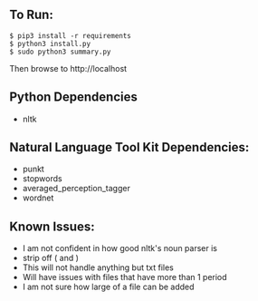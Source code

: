 ## To Run:
```
$ pip3 install -r requirements
$ python3 install.py
$ sudo python3 summary.py
```
Then browse to http://localhost

## Python Dependencies
* nltk

## Natural Language Tool Kit Dependencies:
* punkt
* stopwords
* averaged_perception_tagger
* wordnet

## Known Issues:
* I am not confident in how good nltk's noun parser is
* strip off ( and )
* This will not handle anything but txt files
* Will have issues with files that have more than 1 period
* I am not sure how large of a file can be added